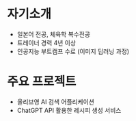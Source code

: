 # 자기소개
* 일본어 전공, 체육학 복수전공
* 트레이너 경력 4년 이상
* 인공지능 부트캠프 수료 (이미지 딥러닝 과정)

# 주요 프로젝트
* 올리브영 AI 검색 어플리케이션
* ChatGPT API 활용한 레시피 생성 서비스
